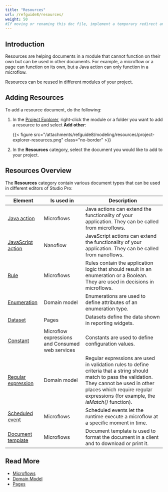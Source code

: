 ```yaml
---
title: "Resources"
url: /refguide8/resources/
weight: 50
#If moving or renaming this doc file, implement a temporary redirect and let the respective team know they should update the URL in the product. See Mapping to Products for more details. 
---
```


## Introduction

Resources are helping documents in a module that cannot function on their own but can be used in other documents. For example, a microflow or a page can function on its own, but a Java action can only function in a microflow.  

Resources can be reused in different modules of your project. 

## Adding Resources

To add a resource document, do the following:

1. In the [Project Explorer](/refguide8/project-explorer/), right-click the module or a folder you want to add a resource to and select **Add other**:

    {{< figure src="/attachments/refguide8/modeling/resources/project-explorer-resources.png" class="no-border" >}}

2. In the **Resources** category, select the document you would like to add to your project.

## Resources Overview

The **Resources** category contain various document types that can be used in different editors of Studio Pro:

| Element            | Is used in                      | Description                                                  |
| ------------------ | -------------------------------------- | ------------------------------------------------------------ |
| [Java action](/refguide8/java-actions/) | Microflows                             | Java actions can extend the functionality of your application. They can be called from microflows. |
| [JavaScript action](/refguide8/javascript-actions/) | Nanoflow                               | JavaScript actions can extend the functionality of your application. They can be called from nanoflows. |
| [Rule](/refguide8/rules/)      | Microflows                             | Rules contain the application logic that should result in an enumeration or a Boolean. They are used in decisions in microflows. |
| [Enumeration](/refguide8/enumerations/) | Domain model                           | Enumerations are used to define attributes of an enumeration type. |
| [Dataset](/refguide8/data-sets/) | Pages                                  | Datasets define the data shown in reporting widgets.        |
| [Constant](/refguide8/constants/) | Microflow expressions and Consumed web services | Constants are used to define configuration values.           |
| [Regular expression](/refguide8/regular-expressions/) | Domain model                           | Regular expressions are used in validation rules to define criteria that a string should match to pass the validation. They cannot be used in other places which require regular expressions (for example, the *isMatch()* function). |
| [Scheduled event](/refguide8/scheduled-events/) | Microflows                     | Scheduled events let the runtime execute a microflow at a specific moment in time. |
| [Document template](/refguide8/document-templates/) | Microflows                             | Document template is used to format the document in a client and to download or print it. |

## Read More

* [Microflows](/refguide8/microflows/)
* [Domain Model](/refguide8/domain-model/)
* [Pages](/refguide8/pages/)
